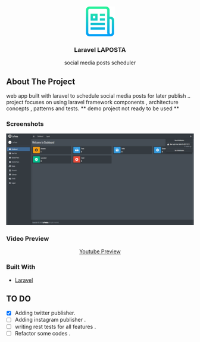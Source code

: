<p align="center">
  <img src="screenshots/logo.png" alt="Logo" width="80" height="80">

  <h3 align="center">Laravel LAPOSTA</h3>

  <p align="center">
   social media posts scheduler
  </p>
</p>

## About The Project

web app built with laravel to schedule social media posts for later publish .. project focuses on using laravel framework components , architecture concepts , patterns and tests.
** demo project not ready to be used **

### Screenshots

<p align="center">
  <img src="screenshots/demo.png" alt="Demo">
</p>

### Video Preview

<p align="center">
  <a href="https://www.youtube.com/watch?v=38HfwgmgL-8"> Youtube Preview</a>
</p>

### Built With

-   [Laravel](https://laravel.com)

<!-- GETTING STARTED -->

## TO DO

-   [x] Adding twitter publisher.
-   [ ] Adding instagram publisher .
-   [ ] writing rest tests for all features .
-   [ ] Refactor some codes .

